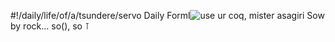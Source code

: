 #!/daily/life/of/a/tsundere/servo
Daily Forml![use ur coq, mister asagiri](https://user-images.githubusercontent.com/44746806/113913573-2c366780-97e5-11eb-87ca-62f428926bfe.jpg)
Sow by rock... so(), so ⊺
